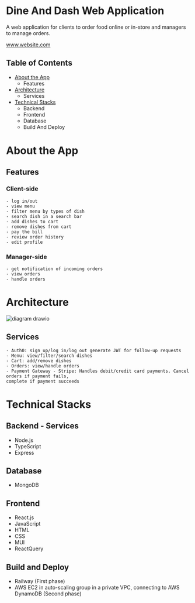 # Dine And Dash Web Application

A web application for clients to order food online or in-store and managers to manage orders.

www.website.com

## Table of Contents
- [About the App](#about-the-app)
    - Features
- [Architecture](#architecture)
    - Services
- [Technical Stacks](#technical-stacks)
    - Backend
    - Frontend
    - Database
    - Build And Deploy

# About the App
## Features
### Client-side
    - log in/out 
    - view menu
    - filter menu by types of dish
    - search dish in a search bar
    - add dishes to cart
    - remove dishes from cart
    - pay the bill
    - review order history
    - edit profile

### Manager-side
    - get notification of incoming orders
    - view orders
    - handle orders

# Architecture
![diagram drawio](https://github.com/amrita-20/DineAndDashWebApp/assets/116283847/6cbd5b18-c275-4c5e-8e15-78354f3b0ccc)

## Services
    - Auth0: sign up/log in/log out generate JWT for follow-up requests
    - Menu: view/filter/search dishes
    - Cart: add/remove dishes
    - Orders: view/handle orders
    - Payment Gateway - Stripe: Handles debit/credit card payments. Cancel orders if payment fails,
    complete if payment succeeds

# Technical Stacks
## Backend - Services
- Node.js
- TypeScript
- Express

## Database
- MongoDB

## Frontend
- React.js
- JavaScript
- HTML
- CSS
- MUI
- ReactQuery

## Build and Deploy
- Railway (First phase)
- AWS EC2 in auto-scaling group in a private VPC, connecting to AWS DynamoDB (Second phase)
